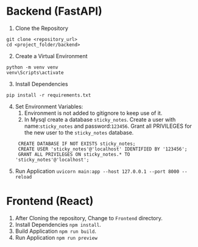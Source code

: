 # Backend (FastAPI)

1. Clone the Repository

```
git clone <repository_url>
cd <project_folder/backend>
```

2. Create a Virtual Environment

```
python -m venv venv
venv\Scripts\activate
```

3. Install Dependencies

```
pip install -r requirements.txt
```

4. Set Environment Variables:
   1. Environment is not added to gitignore to keep use of it.
   2. In Mysql create a database `sticky_notes`. Create a user with name:`sticky_notes` and password:`123456`. Grant all PRIVILEGES for the new user to the `sticky_notes` database.
   ```
    CREATE DATABASE IF NOT EXISTS sticky_notes;
    CREATE USER 'sticky_notes'@'localhost' IDENTIFIED BY '123456';
    GRANT ALL PRIVILEGES ON sticky_notes.* TO 'sticky_notes'@'localhost';
   ```
5. Run Application `uvicorn main:app --host 127.0.0.1 --port 8000 --reload`

# Frontend (React)

1. After Cloning the repository, Change to `Frontend` directory.
2. Install Dependencies `npm install`.
3. Build Application `npm run build`.
4. Run Application `npm run preview`

